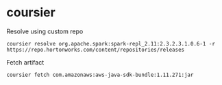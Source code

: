 # coursier

Resolve using custom repo

```
coursier resolve org.apache.spark:spark-repl_2.11:2.3.2.3.1.0.6-1 -r https://repo.hortonworks.com/content/repositories/releases
```

Fetch artifact

```
coursier fetch com.amazonaws:aws-java-sdk-bundle:1.11.271:jar
```
